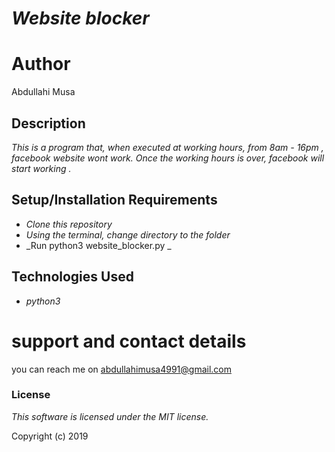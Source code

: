 # _Website blocker_

# Author
Abdullahi Musa

## Description

_This is a program that, when executed at working hours, from 8am - 16pm , facebook website wont work. Once the working hours is over, facebook will start working ._



## Setup/Installation Requirements

* _Clone this repository_
* _Using the terminal, change directory to the folder_
* _Run python3 website_blocker.py _



## Technologies Used

* _python3_


# support and contact details

you can reach me on  abdullahimusa4991@gmail.com



### License

*This software is licensed under the MIT license.*

Copyright (c) 2019

